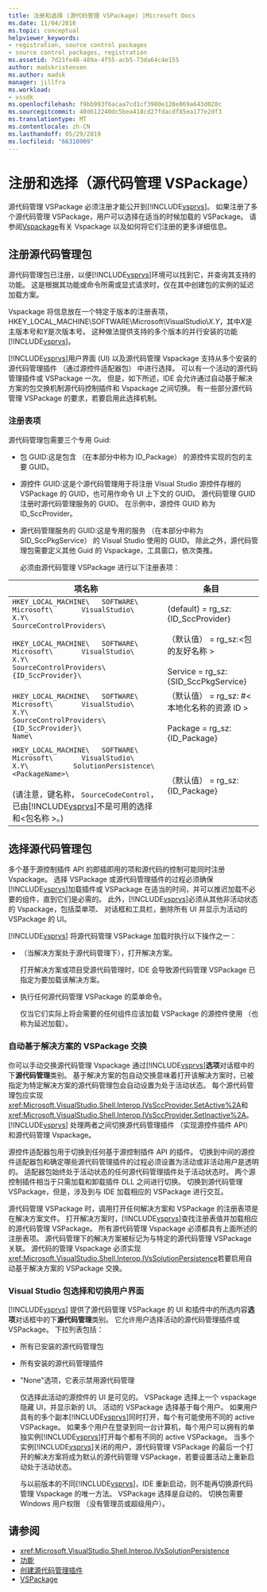 ```yaml
---
title: 注册和选择 (源代码管理 VSPackage) |Microsoft Docs
ms.date: 11/04/2016
ms.topic: conceptual
helpviewer_keywords:
- registration, source control packages
- source control packages, registration
ms.assetid: 7d21fe48-489a-4f55-acb5-73da64c4e155
author: madskristensen
ms.author: madsk
manager: jillfra
ms.workload:
- vssdk
ms.openlocfilehash: f9bb993f6acaa7cd1cf3980e128e869a643d028c
ms.sourcegitcommit: 40d612240dc5bea418cd27fdacdf85ea177e2df3
ms.translationtype: MT
ms.contentlocale: zh-CN
ms.lasthandoff: 05/29/2019
ms.locfileid: "66310909"
---
```

# <a name="registration-and-selection-source-control-vspackage"></a>注册和选择（源代码管理 VSPackage）
源代码管理 VSPackage 必须注册才能公开到[!INCLUDE[vsprvs](../../code-quality/includes/vsprvs_md.md)]。 如果注册了多个源代码管理 VSPackage，用户可以选择在适当的时候加载的 VSPackage。 请参阅[Vspackage](../../extensibility/internals/vspackages.md)有关 Vspackage 以及如何将它们注册的更多详细信息。

## <a name="registering-a-source-control-package"></a>注册源代码管理包
 源代码管理包已注册，以便[!INCLUDE[vsprvs](../../code-quality/includes/vsprvs_md.md)]环境可以找到它，并查询其支持的功能。 这是根据其功能或命令所需或显式请求时，仅在其中创建包的实例的延迟加载方案。

 Vspackage 将信息放在一个特定于版本的注册表项，HKEY_LOCAL_MACHINE\SOFTWARE\Microsoft\VisualStudio\\*X.Y*，其中*X*是主版本号和*Y*是次版本号。 这种做法提供支持的多个版本的并行安装的功能[!INCLUDE[vsprvs](../../code-quality/includes/vsprvs_md.md)]。

 [!INCLUDE[vsprvs](../../code-quality/includes/vsprvs_md.md)]用户界面 (UI) 以及源代码管理 Vspackage 支持从多个安装的源代码管理插件 （通过源控件适配器包） 中进行选择。 可以有一个活动的源代码管理插件或 VSPackage 一次。 但是，如下所述，IDE 会允许通过自动基于解决方案的包交换机制源代码控制插件和 Vspackage 之间切换。 有一些部分源代码管理 VSPackage 的要求，若要启用此选择机制。

### <a name="registry-entries"></a>注册表项
 源代码管理包需要三个专用 Guid:

- 包 GUID:这是包含 （在本部分中称为 ID_Package） 的源控件实现的包的主要 GUID。

- 源控件 GUID:这是个源代码管理用于将注册 Visual Studio 源控件存根的 VSPackage 的 GUID，也可用作命令 UI 上下文的 GUID。 源代码管理 GUID 注册时源代码管理服务的 GUID。 在示例中，源控件 GUID 称为 ID_SccProvider。

- 源代码管理服务的 GUID:这是专用的服务 （在本部分中称为 SID_SccPkgService） 的 Visual Studio 使用的 GUID。 除此之外，源代码管理包需要定义其他 Guid 的 Vspackage，工具窗口，依次类推。

  必须由源代码管理 VSPackage 进行以下注册表项：

| 项名称 | 条目 |
| - | - |
| `HKEY_LOCAL_MACHINE\   SOFTWARE\     Microsoft\       VisualStudio\         X.Y\           SourceControlProviders\` | (default) = rg_sz:{ID_SccProvider} |
| `HKEY_LOCAL_MACHINE\   SOFTWARE\     Microsoft\       VisualStudio\         X.Y\           SourceControlProviders\             {ID_SccProvider}\` | （默认值） = rg_sz:\<包的友好名称 ><br /><br /> Service = rg_sz:{SID_SccPkgService} |
| `HKEY_LOCAL_MACHINE\   SOFTWARE\     Microsoft\       VisualStudio\         X.Y\           SourceControlProviders\             {ID_SccProvider}\               Name\` | （默认值） = rg_sz: #\<本地化名称的资源 ID ><br /><br /> Package = rg_sz:{ID_Package} |
| `HKEY_LOCAL_MACHINE\   SOFTWARE\     Microsoft\       VisualStudio\         X.Y\           SolutionPersistence\             <PackageName>\`<br /><br /> (请注意，键名称， `SourceCodeControl`，已由[!INCLUDE[vsprvs](../../code-quality/includes/vsprvs_md.md)]不是可用的选择和\<包名称 >。) | （默认值） = rg_sz: {ID_Package} |

## <a name="selecting-a-source-control-package"></a>选择源代码管理包
 多个基于源控制插件 API 的即插即用的项和源代码的控制可能同时注册 Vspackage。 选择 VSPackage 或源代码管理插件的过程必须确保[!INCLUDE[vsprvs](../../code-quality/includes/vsprvs_md.md)]加载插件或 VSPackage 在适当的时间，并可以推迟加载不必要的组件，直到它们是必需的。 此外，[!INCLUDE[vsprvs](../../code-quality/includes/vsprvs_md.md)]必须从其他非活动状态的 Vspackage，包括菜单项、 对话框和工具栏，删除所有 UI 并显示为活动的 VSPackage 的 UI。

 [!INCLUDE[vsprvs](../../code-quality/includes/vsprvs_md.md)] 将源代码管理 VSPackage 加载时执行以下操作之一：

- （当解决方案处于源代码管理下），打开解决方案。

   打开解决方案或项目受源代码管理时，IDE 会导致源代码管理 VSPackage 已指定为要加载该解决方案。

- 执行任何源代码管理 VSPackage 的菜单命令。

  仅当它们实际上将会需要的任何组件应该加载 VSPackage 的源控件使用 （也称为延迟加载）。

### <a name="automatic-solution-based-vspackage-swapping"></a>自动基于解决方案的 VSPackage 交换
 你可以手动交换源代码管理 Vspackage 通过[!INCLUDE[vsprvs](../../code-quality/includes/vsprvs_md.md)]**选项**对话框中的下**源代码管理**类别。 基于解决方案的包自动交换意味着打开该解决方案时，已被指定为特定解决方案的源代码管理包会自动设置为处于活动状态。 每个源代码管理包应实现<xref:Microsoft.VisualStudio.Shell.Interop.IVsSccProvider.SetActive%2A>和<xref:Microsoft.VisualStudio.Shell.Interop.IVsSccProvider.SetInactive%2A>。 [!INCLUDE[vsprvs](../../code-quality/includes/vsprvs_md.md)] 处理两者之间切换源代码管理插件 （实现源控件插件 API） 和源代码管理 Vspackage。

 源控件适配器包用于切换到任何基于源控制插件 API 的插件。 切换到中间的源控件适配器包和确定哪些源代码管理插件的过程必须设置为活动或非活动用户是透明的。 适配器包始终处于活动状态的任何源代码管理插件处于活动状态时。 两个源控制插件相当于只需加载和卸载插件 DLL 之间进行切换。 切换到源代码管理 VSPackage，但是，涉及到与 IDE 加载相应的 VSPackage 进行交互。

 源代码管理 VSPackage 时，调用打开任何解决方案和 VSPackage 的注册表项是在解决方案文件。 打开解决方案时，[!INCLUDE[vsprvs](../../code-quality/includes/vsprvs_md.md)]查找注册表值并加载相应的源代码管理 VSPackage。 所有源代码管理 Vspackage 必须都具有上面所述的注册表项。 源代码管理下的解决方案被标记为与特定的源代码管理 VSPackage 关联。 源代码的管理 Vspackage 必须实现<xref:Microsoft.VisualStudio.Shell.Interop.IVsSolutionPersistence>若要启用自动基于解决方案的 VSPackage 交换。

### <a name="visual-studio-ui-for-package-selection-and-switching"></a>Visual Studio 包选择和切换用户界面
 [!INCLUDE[vsprvs](../../code-quality/includes/vsprvs_md.md)] 提供了源代码管理 VSPackage 的 UI 和插件中的所选内容**选项**对话框中的下**源代码管理**类别。 它允许用户选择活动的源代码管理插件或 VSPackage。 下拉列表包括：

- 所有已安装的源代码管理包

- 所有安装的源代码管理插件

- "None"选项，它表示禁用源代码管理

  仅选择此活动的源控件的 UI 是可见的。 VSPackage 选择上一个 vspackage 隐藏 UI，并显示新的 UI。 活动的 VSPackage 选择基于每个用户。 如果用户具有的多个副本[!INCLUDE[vsprvs](../../code-quality/includes/vsprvs_md.md)]同时打开，每个有可能使用不同的 active VSPackage。 如果多个用户在登录到同一台计算机，每个用户可以拥有的单独实例[!INCLUDE[vsprvs](../../code-quality/includes/vsprvs_md.md)]打开每个都有不同的 active VSPackage。 当多个实例[!INCLUDE[vsprvs](../../code-quality/includes/vsprvs_md.md)]关闭的用户，源代码管理 VSPackage 的最后一个打开的解决方案将成为默认的源代码管理 VSPackage，若要设置活动上重新启动处于活动状态。

  与以前版本的不同[!INCLUDE[vsprvs](../../code-quality/includes/vsprvs_md.md)]，IDE 重新启动，则不能再切换源代码管理 Vspackage 的唯一方法。 VSPackage 选择是自动的。 切换包需要 Windows 用户权限 （没有管理员或超级用户）。

## <a name="see-also"></a>请参阅
- <xref:Microsoft.VisualStudio.Shell.Interop.IVsSolutionPersistence>
- [功能](../../extensibility/internals/source-control-vspackage-features.md)
- [创建源代码管理插件](../../extensibility/internals/creating-a-source-control-plug-in.md)
- [VSPackage](../../extensibility/internals/vspackages.md)